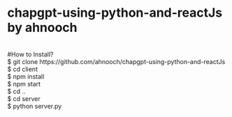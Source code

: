 # chapgpt-using-python-and-reactJs by ahnooch
<br/>
#How to Install?<br/>
$ git clone https://github.com/ahnooch/chapgpt-using-python-and-reactJs<br/>
$ cd client<br/>
$ npm install<br/>
$ npm start<br/>
$ cd ..<br/>
$ cd server<br/>
$ python server.py<br/>

